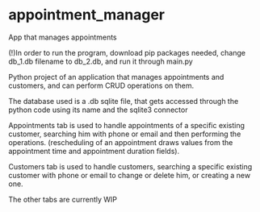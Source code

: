 # appointment_manager
App that manages appointments

(!)In order to run the program, download pip packages needed, change db_1.db filename to db_2.db, and run it through main.py 

Python project of an application that manages appointments and customers, and can perform CRUD operations on them.

The database used is a .db sqlite file, that gets accessed through the python code using its name and the sqlite3 connector

Appointments tab is used to handle appointments of a specific existing customer, searching him with phone or email and then performing the operations.
(rescheduling of an appointment draws values from the appointment time and appointment duration fields).

Customers tab is used to handle customers, searching a specific existing customer with phone or email to change or delete him, or creating a new one.

The other tabs are currently WIP
